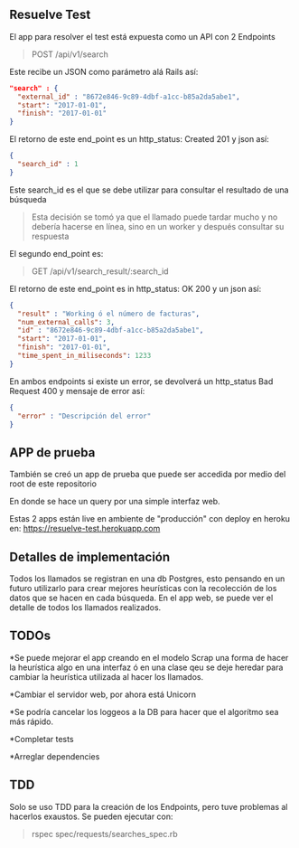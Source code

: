## Resuelve Test

El app para resolver el test está expuesta como un API con 2 Endpoints
> POST /api/v1/search

Este recibe un JSON como parámetro alá Rails así:
```json
"search" : {
  "external_id" : "8672e846-9c89-4dbf-a1cc-b85a2da5abe1",
  "start": "2017-01-01",
  "finish": "2017-01-01" 
}
```
El retorno de este end_point es un http_status: Created 201 y json así:
```json
{
  "search_id" : 1
}
```
Este search_id es el que se debe utilizar para consultar el resultado de una búsqueda
> Esta decisión se tomó ya que el llamado puede tardar mucho y no debería hacerse en línea, sino en un worker y después consultar su respuesta

El segundo end_point es: 
> GET /api/v1/search_result/:search_id

El retorno de este end_point es in http_status: OK 200 y un json así:
```json
{
  "result" : "Working ó el número de facturas",
  "num_external_calls": 3,
  "id" : "8672e846-9c89-4dbf-a1cc-b85a2da5abe1",
  "start": "2017-01-01",
  "finish": "2017-01-01",
  "time_spent_in_miliseconds": 1233
}
```
En ambos endpoints si existe un error, se devolverá un http_status Bad Request 400 y mensaje de error así:

```json
{
  "error" : "Descripción del error"
}
```

## APP de prueba
También se creó un app de prueba que puede ser accedida por medio del root de este repositorio

En donde se hace un query por una simple interfaz web. 

Estas 2 apps están live en ambiente de "producción" con deploy en heroku en: https://resuelve-test.herokuapp.com

## Detalles de implementación

Todos los llamados se registran en una db Postgres, esto pensando en un futuro utilizarlo para crear mejores heurísticas con la recolección de los datos que se hacen en cada búsqueda. En el app web, se puede ver el detalle de todos los llamados realizados.

## TODOs
*Se puede mejorar el app creando en el modelo Scrap una forma de hacer la heurística algo en una interfaz ó en una clase qeu se deje heredar para cambiar la heurística utilizada al hacer los llamados.

*Cambiar el servidor web, por ahora está Unicorn

*Se podría cancelar los loggeos a la DB para hacer que el algorítmo sea más rápido.

*Completar tests

*Arreglar dependencies

## TDD

Solo se uso TDD para la creación de los Endpoints, pero tuve problemas al hacerlos exaustos. Se pueden ejecutar con:
> rspec spec/requests/searches_spec.rb
